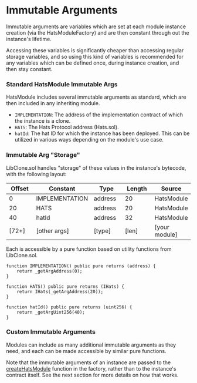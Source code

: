 # Immutable Arguments

Immutable arguments are variables which are set at each module instance creation (via the HatsModuleFactory) and are then constant through out the instance's lifetime.&#x20;

Accessing these variables is significantly cheaper than accessing regular storage variables, and so using this kind of variables is recommended for any variables which can be defined once, during instance creation, and then stay constant.

### Standard HatsModule Immutable Args

HatsModule includes several immutable arguments as standard, which are then included in any inheriting module.&#x20;

* `IMPLEMENTATION`: The address of the implementation contract of which the instance is a clone.
* `HATS`: The Hats Protocol address (Hats.sol).
* `hatId`: The hat ID for which the instance has been deployed. This can be utilized in various ways depending on the module's use case.

### Immutable Arg "Storage"

LibClone.sol handles "storage" of these values in the instance's bytecode, with the following layout:

<table><thead><tr><th width="105">Offset</th><th>Constant</th><th width="111">Type</th><th width="115">Length</th><th>Source</th></tr></thead><tbody><tr><td>0</td><td>IMPLEMENTATION</td><td>address</td><td>20</td><td>HatsModule</td></tr><tr><td>20</td><td>HATS</td><td>address</td><td>20</td><td>HatsModule</td></tr><tr><td>40</td><td>hatId</td><td>address</td><td>32</td><td>HatsModule</td></tr><tr><td>[72+]</td><td>[other args]</td><td>[type]</td><td>[len]</td><td>[your module]</td></tr></tbody></table>

Each is accessible by a pure function based on utility functions from LibClone.sol.

```solidity
function IMPLEMENTATION() public pure returns (address) {
    return _getArgAddress(0);
}

function HATS() public pure returns (IHats) {
    return IHats(_getArgAddress(20));
}

function hatId() public pure returns (uint256) {
    return _getArgUint256(40);
}
```

### Custom Immutable Arguments

Modules can include as many additional immutable arguments as they need, and each can be made accessible by similar pure functions.

Note that the immutable arguments of an instance are passed to the [createHatsModule](../how-module-instances-are-deployed.md#create-new-instance) function in the factory, rather than to the instance's contract itself. See the next section for more details on how that works.
